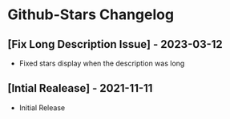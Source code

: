 # Github-Stars Changelog

## [Fix Long Description Issue] - 2023-03-12
- Fixed stars display when the description was long

## [Intial Realease] - 2021-11-11
- Initial Release
